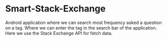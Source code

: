 # Smart-Stack-Exchange
Android application where we can search most frequency asked a question on a tag. Where we can enter the tag in the search bar of the application. Here we use the Stack Exchange API for fetch data.
